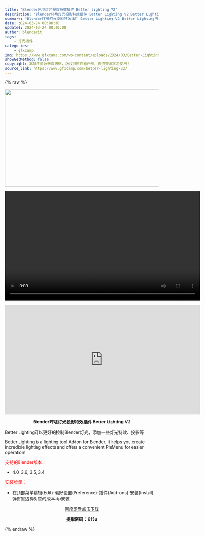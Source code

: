 ```yaml
---
title: "Blender环境灯光投影特效插件 Better Lighting V2"
description: "Blender环境灯光投影特效插件 Better Lighting V2 Better Lighting可以更好的控制Blender灯光，添加一些灯光特效、投影等 Better Lighting is..."
summary: "Blender环境灯光投影特效插件 Better Lighting V2 Better Lighting可以更好的控制Blender灯光，添加一些灯光特效、投影等 Better Lighting is..."
date: 2024-03-24 00:00:00
updated: 2024-03-24 00:00:00
author: blenderit
tags: 
    - 灯光插件
categories:
    - gfxcamp
img: https://www.gfxcamp.com/wp-content/uploads/2024/03/Better-Lighting-V2.jpg
showGetMethod: false
copyright: 本插件资源来自网络，版权归原作者所有，仅供交流学习使用！
source_link: https://www.gfxcamp.com/better-lighting-v2/
---
```


{% raw %}
<div><p><img decoding="async" class="aligncenter size-full wp-image-120360" src="https://www.gfxcamp.com/wp-content/uploads/2024/03/Better-Lighting-V2.jpg" data-src="https://www.gfxcamp.com/wp-content/uploads/2024/03/Better-Lighting-V2.jpg" alt="" width="640" height="320" data-srcset="https://www.gfxcamp.com/wp-content/uploads/2024/03/Better-Lighting-V2.jpg 640w, https://www.gfxcamp.com/wp-content/uploads/2024/03/Better-Lighting-V2-150x75.jpg 150w" data-sizes="(max-width: 640px) 100vw, 640px"><br>
</p><center><div style="width: 640px;" class="wp-video"><!--[if lt IE 9]><script>document.createElement('video');</script><![endif]-->
<video class="wp-video-shortcode" id="video-120359-1" width="640" height="360" preload="true" controls="controls"><source type="video/mp4" src="http://cloud.video.taobao.com/play/u/null/p/1/e/6/t/1/454517589364.mp4?_=1"></source><a href="http://cloud.video.taobao.com/play/u/null/p/1/e/6/t/1/454517589364.mp4">http://cloud.video.taobao.com/play/u/null/p/1/e/6/t/1/454517589364.mp4</a></video></div></center><p style="text-align: center;"><iframe loading="lazy" src="https://player.youku.com/embed/XNjM4MzA3OTI4NA==" width="640" height="360" frameborder="0" allowfullscreen="allowfullscreen" data-mce-fragment="1"></iframe></p><p style="text-align: center;"><strong>Blender环境灯光投影特效插件 Better Lighting V2</strong></p><p>Better Lighting可以更好的控制Blender灯光，添加一些灯光特效、投影等</p><p>Better Lighting is a lighting tool Addon for Blender. It helps you create incredible lighting effects and offers a convenient PieMenu for easier operation!</p><p style="text-align: left;"><span style="color: #ff0000;">支持的Blender版本：</span></p><ul>
<li style="text-align: left;">4.0, 3.6, 3.5, 3.4</li>
</ul><p><span style="color: #ff0000;">安装步骤：</span></p><ul>
<li>在顶部菜单编辑(Edit)-偏好设置(Preference)-插件(Add-ons)-安装(Install),弹窗里选择对应的版本zip安装</li>
</ul><p style="text-align: center;"><a class="maxbutton-3 maxbutton maxbutton-baidu" target="_blank" rel="noopener" href="https://pan.baidu.com/s/17MAFTHDyK4L3AqEByibDQA?pwd=615u"><span class="mb-text">百度网盘点击下载</span></a></p><p style="text-align: center;"><strong>提取密码：615u</strong></p></div>
<div style="display: none">gfxcamp</div>
{% endraw %}